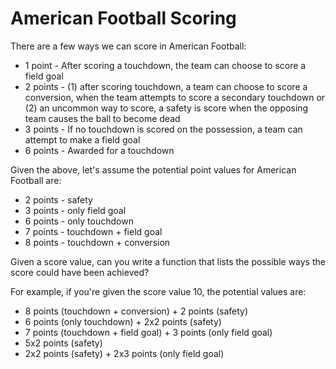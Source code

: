 # American Football Scoring

There are a few ways we can score in American Football:

  * 1 point - After scoring a touchdown, the team can choose to score a field goal
  * 2 points - (1) after scoring touchdown, a team can choose to score a conversion, when the team attempts to score a secondary touchdown or (2) an uncommon way to score, a safety is score when the opposing team causes the ball to become dead
  * 3 points - If no touchdown is scored on the possession, a team can attempt to make a field goal
  * 6 points - Awarded for a touchdown

Given the above, let's assume the potential point values for American Football are:

  * 2 points - safety
  * 3 points - only field goal
  * 6 points - only touchdown
  * 7 points - touchdown + field goal
  * 8 points - touchdown + conversion

Given a score value, can you write a function that lists the possible ways the score could have been achieved? 

For example, if you're given the score value 10, the potential values are:

  * 8 points (touchdown + conversion) + 2 points (safety)
  * 6 points (only touchdown) + 2x2 points (safety)
  * 7 points (touchdown + field goal) + 3 points (only field goal)
  * 5x2 points (safety)
  * 2x2 points (safety) + 2x3 points (only field goal)
